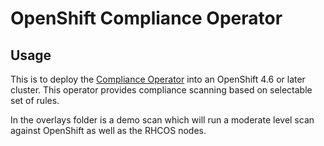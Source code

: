 # OpenShift Compliance Operator

## Usage

This is to deploy the [Compliance Operator](https://docs.openshift.com/container-platform/4.6/security/compliance_operator/compliance-operator-understanding.html) into an OpenShift 4.6 or later cluster. This operator
provides compliance scanning based on selectable set of rules.

In the overlays folder is a demo scan which will run a moderate level scan against OpenShift as well as the RHCOS nodes.